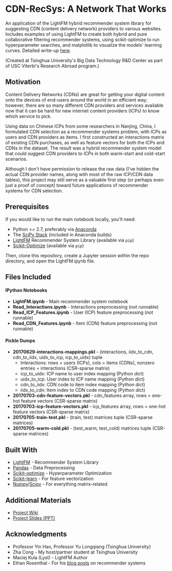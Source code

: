 # CDN-RecSys: A Network That Works

An application of the LightFM hybrid recommender system library for suggesting CDN (content delivery network) 
providers to various websites. Includes examples of using LightFM to create both hybrid and pure collaborative
filtering recommender systems, using scikit-optimize to run hyperparameter searches, and matplotlib to
visualize the models' learning curves. Detailed write-up [here](https://lucashu1.github.io/CDN-RecSys/).

(Created at Tsinghua University's Big Data Technology R&D Center as part of USC Viterbi's Research Abroad program.)

## Motivation

Content Delivery Networks (CDNs) are great for getting your digital content onto the devices of end-users
around the world in an efficient way; however, there are so many different CDN providers and services
available now that it can be hard for new internet content providers (ICPs) to know which service to pick.

Using data on Chinese ICPs from some researchers in Nanjing, China, I formulated CDN selection as a recommender systems problem, with ICPs as users and CDN providers as items. I first constructed an interactions matrix of existing CDN purchases, as well as feature vectors for both the ICPs and CDNs in the dataset. The result was a hybrid recommender system model that could suggest CDN providers to ICPs in both warm-start and cold-start scenarios.

Although I don't have permission to release the raw data (I've hidden the actual CDN provider names, along with most of the raw ICP/CDN data tables), this project may still serve as a valuable first step (or perhaps even just a proof of concept) toward future applications of recommender systems for CDN selection.

## Prerequisites

If you would like to run the main notebook locally, you'll need:
* Python >= 2.7, preferably via [Anaconda](https://www.continuum.io/downloads)
* The [SciPy Stack](https://www.scipy.org/stackspec.html) (included in Anaconda builds)
* [LightFM](https://lyst.github.io/lightfm/docs/home.html) Recommender System Library (available via `pip`)
* [Scikit-Optimize](https://scikit-optimize.github.io) (available via `pip`)

Then, clone this repository, create a Jupyter session within the repo directory, and open
the LightFM.ipynb file.

## Files Included

#### IPython Notebooks

* **LightFM.ipynb** - Main recommender system notebook
* **Read_Interactions.ipynb** - Interactions preprocessing (not runnable)
* **Read_ICP_Features.ipynb** - User (ICP) feature preprocessing (not runnable)
* **Read_CDN_Features.ipynb** - Item (CDN) feature preprocessing (not runnable)

#### Pickle Dumps
* **20170629-interactions-mappings.pkl** - (interactions, iidx_to_cdn, cdn_to_iidx, uidx_to_icp, icp_to_uidx) tuple
  * Interactions: rows = users (ICPs), cols = items (CDNs), nonzero entries = interactions (CSR-sparse matrix)
  * icp_to_uidx: ICP name to user index mapping (Python dict)
  * uidx_to_icp: User index to ICP name mapping (Python dict)
  * cdn_to_iidx: CDN code to item index mapping (Python dict)
  * iidx_to_cdn: Item index to CDN code mapping (Python dict)
* **20170703-cdn-feature-vectors.pkl** - cdn_features array, rows = one-hot feature vectors (CSR-sparse matrix)
* **20170703-icp-feature-vectors.pkl** - icp_features array, rows = one-hot feature vectors (CSR-sparse matrix)  
* **20170705-train-test.pkl** - (train, test) matrices tuple (CSR-sparse matrices)
* **20170705-warm-cold.pkl** - (test_warm, test_cold) matrices tuple (CSR-sparse matrices)

## Built With

* [LightFM](https://lyst.github.io/lightfm/docs/home.html) - Recommender System Library
* [Pandas](https://pandas.pydata.org) - Data Preprocessing
* [Scikit-optimize](https://scikit-optimize.github.io) - Hyperparameter Optimization
* [Scikit-learn](http://scikit-learn.org/stable/) - For feature vectorization
* [Numpy](http://www.numpy.org)/[Scipy](https://www.scipy.org/scipylib/index.html) - For everything matrix-related

## Additional Materials

* [Project Wiki](https://github.com/lucashu1/CDN-RecSys/wiki)
* [Project Slides (PPT)](https://drive.google.com/open?id=0B9a6HGclbze9SW04V0h3dzVFaXM)

## Acknowledgments

* Professor Yin Hao, Professor Yu Longqiang (Tsinghua University)
* Zha Cong - My host/partner student at Tsinghua University
* Maciej Kula (Lyst) - LightFM Author
* Ethan Rosenthal - For his [blog posts](http://blog.ethanrosenthal.com) on recommender systems
